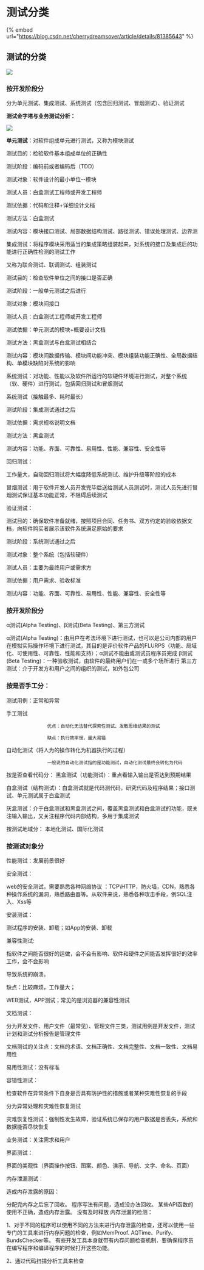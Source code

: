 # 测试分类

{% embed url="https://blog.csdn.net/cherrydreamsover/article/details/81385643" %}







## 测试的分类

![](../../.gitbook/assets/image%20%2812%29.png)

### 

### 按开发阶段分

分为单元测试、集成测试、系统测试（包含回归测试、冒烟测试）、验证测试

**测试金字塔与业务测试分析：**

![](../../.gitbook/assets/image%20%283%29.png)

**单元测试**：对软件组成单元进行测试，又称为模块测试

测试目的：检验软件基本组成单位的正确性

测试阶段：编码前或者编码后（TDD）

测试对象：软件设计的最小单位--模块

测试人员：白盒测试工程师或开发工程师

测试依据：代码和注释+详细设计文档

测试方法：白盒测试

测试内容：模块接口测试、局部数据结构测试、路径测试、错误处理测试、边界测

集成测试：将程序模块采用适当的集成策略组装起来，对系统的接口及集成后的功能进行正确性检测的测试工作

又称为联合测试、联调测试、组装测试

测试目的：检查软件单位之间的接口是否正确

测试阶段：一般单元测试之后进行

测试对象：模块间接口

测试人员：白盒测试工程师或开发工程师

测试依据：单元测试的模块+概要设计文档

测试方法：黑盒测试与白盒测试相结合

测试内容：模块间数据传输、模块间功能冲突、模块组装功能正确性、全局数据结构、单模块缺陷对系统的影响

系统测试：对功能、性能以及软件所运行的软硬件环境进行测试，对整个系统（软、硬件）进行测试，包括回归测试和冒烟测试

系统测试（接触最多、耗时最长）

测试阶段：集成测试通过之后

测试依据：需求规格说明文档

测试方法：黑盒测试

测试内容：功能、界面、可靠性、易用性、性能、兼容性、安全性等

回归测试：

工作量大，自动回归测试将大幅度降低系统测试、维护升级等阶段的成本

冒烟测试：用于软件开发人员开发完毕后送给测试人员测试时，测试人员先进行冒烟测试保证基本功能正常，不阻碍后续测试

验证测试：

测试目的：确保软件准备就绪，按照项目合同、任务书、双方约定的验收依据文档，向软件购买者展示该软件系统满足原始的要求

测试阶段：系统测试通过之后

测试对象：整个系统（包括软硬件）

测试人员：主要为最终用户或需求方

测试依据：用户需求、验收标准

测试内容：功能、界面、可靠性、易用性、性能、兼容性、安全性等

### 按开发阶段分 

α测试\(Alpha Testing\)、β测试\(Beta Testing\)、第三方测试

α测试\(Alpha Testing\)：由用户在考法环境下进行测试，也可以是公司内部的用户在模拟实际操作环境下进行测试，其目的是评价软件产品的FLURPS（功能、局域化、可使用性、可靠性、性能和支持）；α测试不能由或测试员程序员完成 β测试\(Beta Testing\)：一种验收测试，由软件的最终用户们在一或多个场所进行 第三方测试：介于开发方和用户之间的组织的测试，如外包公司

### 按是否手工分： 

测试用例：正常和异常

手工测试

```text
               优点：自动化无法替代探索性测试、发散思维结果的测试

               缺点：执行效率慢，量大易错
```

自动化测试（将人为的操作转化为机器执行的过程）

```text
               一般说的自动化测试指的是功能测试，自动化测试最终会转化为代码
```

按是否查看代码分： 黑盒测试（功能测试）：重点看输入输出是否达到预期结果

白盒测试（结构测试）：白盒测试就是代码测代码，研究代码及程序结果；接口测试、单元测试属于白盒测试

灰盒测试：介于白盒测试和黑盒测试之间，覆盖黑盒测试和白盒测试的功能，既关注输入输出，又关注程序代码内部结构，多用于集成测试

按测试地域分： 本地化测试、国际化测试

### 按测试对象分

性能测试：发展前景很好

安全测试：

web的安全测试，需要熟悉各种网络协议 ：TCP\HTTP，防火墙，CDN，熟悉各种操作系统的漏洞，熟悉路由器等。从软件来说，熟悉各种攻击手段，例SQL注入、Xss等

安装测试：

测试程序的安装、卸载；如App的安装、卸载

兼容性测试:

指软件之间能否很好的运做，会不会有影响、软件和硬件之间能否发挥很好的效率工作，会不会影响

导致系统的崩溃。

缺点：比较麻烦，工作量大；

WEB测试，APP测试；常见的是浏览器的兼容性测试

文档测试：

分为开发文件、用户文件（最常见）、管理文件三类，测试用例是开发文件，测试计划和测试分析报告是管理文件

文档测试的关注点：文档的术语、文档正确性、文档完整性、文档一致性、文档易用性

易用性测试：没有标准

容错性测试：

检查软件在异常条件下自身是否具有防护性的措施或者某种灾难性恢复的手段

分为异常处理和灾难性恢复测试

灾难恢复性测试：强制性发生故障，验证系统已保存的用户数据是否丢失，系统和数据能否尽快恢复

业务测试：关注需求和用户

界面测试：

界面的美观性（界面操作按钮、图案、颜色、演示、导航、文字、命名、页面）

内存泄漏测试：

造成内存泄露的原因：

分配完内存之后忘了回收。 程序写法有问题，造成没办法回收。 某些API函数的使用不正确，造成内存泄露。 没有及时释放 内存泄漏的检测：

1、对于不同的程序可以使用不同的方法来进行内存泄露的检查，还可以使用一些专门的工具来进行内存问题的检查，例如MemProof. AQTime、Purify、BundsChecker等。 有些开发工具本身就带有内存问题检查机制．要确保程序员在编写程序和编译程序的时候打开这些功能。

2、通过代码扫描分析工具来检查 


